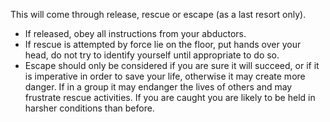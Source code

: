 [Title]: # (Termination/Release)
[Order]: # (4)

This will come through release, rescue or escape (as a last resort only).

*   If released, obey all instructions from your abductors.
*   If rescue is attempted by force lie on the floor, put hands over your head, do not try to identify yourself until appropriate to do so.
*   Escape should only be considered if you are sure it will succeed, or if it is imperative in order to save your life, otherwise it may create more danger. If in a group it may endanger the lives of others and may frustrate rescue activities. If you are caught you are likely to be held in harsher conditions than before.
